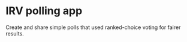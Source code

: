 # IRV polling app

Create and share simple polls that used ranked-choice voting for fairer results.
